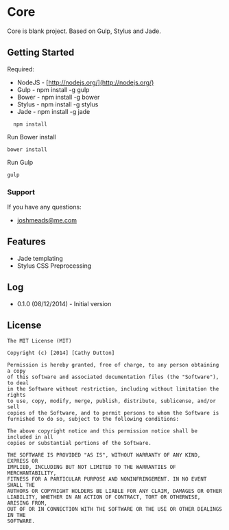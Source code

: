 # Core

Core is blank project. Based on Gulp, Stylus and Jade.

## Getting Started

Required:
* NodeJS - [http://nodejs.org/](http://nodejs.org/)
* Gulp - npm install -g gulp
* Bower - npm install -g bower
* Stylus - npm install -g stylus
* Jade - npm install -g jade

```
  npm install
```

Run Bower install

```
bower install
```

Run Gulp

```
gulp
```


### Support
If you have any questions:

-   [joshmeads@me.com](mailto:joshmeads@me.com)


## Features

* Jade templating
* Stylus CSS Preprocessing

## Log

* 0.1.0 (08/12/2014) - Initial version



## License
```
The MIT License (MIT)

Copyright (c) [2014] [Cathy Dutton]

Permission is hereby granted, free of charge, to any person obtaining a copy
of this software and associated documentation files (the "Software"), to deal
in the Software without restriction, including without limitation the rights
to use, copy, modify, merge, publish, distribute, sublicense, and/or sell
copies of the Software, and to permit persons to whom the Software is
furnished to do so, subject to the following conditions:

The above copyright notice and this permission notice shall be included in all
copies or substantial portions of the Software.

THE SOFTWARE IS PROVIDED "AS IS", WITHOUT WARRANTY OF ANY KIND, EXPRESS OR
IMPLIED, INCLUDING BUT NOT LIMITED TO THE WARRANTIES OF MERCHANTABILITY,
FITNESS FOR A PARTICULAR PURPOSE AND NONINFRINGEMENT. IN NO EVENT SHALL THE
AUTHORS OR COPYRIGHT HOLDERS BE LIABLE FOR ANY CLAIM, DAMAGES OR OTHER
LIABILITY, WHETHER IN AN ACTION OF CONTRACT, TORT OR OTHERWISE, ARISING FROM,
OUT OF OR IN CONNECTION WITH THE SOFTWARE OR THE USE OR OTHER DEALINGS IN THE
SOFTWARE.